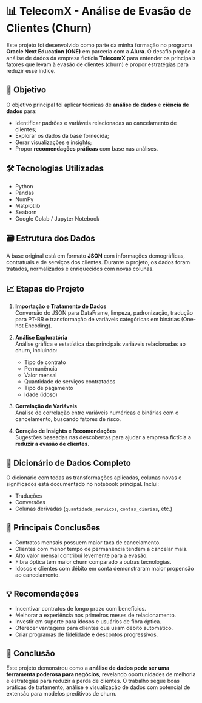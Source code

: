 # 📊 TelecomX - Análise de Evasão de Clientes (Churn)

Este projeto foi desenvolvido como parte da minha formação no programa **Oracle Next Education (ONE)** em parceria com a **Alura**. O desafio propõe a análise de dados da empresa fictícia **TelecomX** para entender os principais fatores que levam à evasão de clientes (churn) e propor estratégias para reduzir esse índice.

## 🚀 Objetivo

O objetivo principal foi aplicar técnicas de **análise de dados** e **ciência de dados** para:
- Identificar padrões e variáveis relacionadas ao cancelamento de clientes;
- Explorar os dados da base fornecida;
- Gerar visualizações e insights;
- Propor **recomendações práticas** com base nas análises.

## 🛠️ Tecnologias Utilizadas

- Python
- Pandas
- NumPy
- Matplotlib
- Seaborn
- Google Colab / Jupyter Notebook

## 🗃️ Estrutura dos Dados

A base original está em formato **JSON** com informações demográficas, contratuais e de serviços dos clientes. Durante o projeto, os dados foram tratados, normalizados e enriquecidos com novas colunas.


## 📈 Etapas do Projeto

1. **Importação e Tratamento de Dados**  
   Conversão do JSON para DataFrame, limpeza, padronização, tradução para PT-BR e transformação de variáveis categóricas em binárias (One-hot Encoding).

2. **Análise Exploratória**  
   Análise gráfica e estatística das principais variáveis relacionadas ao churn, incluindo:
   - Tipo de contrato
   - Permanência
   - Valor mensal
   - Quantidade de serviços contratados
   - Tipo de pagamento
   - Idade (idoso)

3. **Correlação de Variáveis**  
   Análise de correlação entre variáveis numéricas e binárias com o cancelamento, buscando fatores de risco.

4. **Geração de Insights e Recomendações**  
   Sugestões baseadas nas descobertas para ajudar a empresa fictícia a **reduzir a evasão de clientes**.

## 📘 Dicionário de Dados Completo

O dicionário com todas as transformações aplicadas, colunas novas e significados está documentado no notebook principal. Inclui:
- Traduções
- Conversões
- Colunas derivadas (`quantidade_servicos`, `contas_diarias`, etc.)

## 📌 Principais Conclusões

- Contratos mensais possuem maior taxa de cancelamento.
- Clientes com menor tempo de permanência tendem a cancelar mais.
- Alto valor mensal contribui levemente para a evasão.
- Fibra óptica tem maior churn comparado a outras tecnologias.
- Idosos e clientes com débito em conta demonstraram maior propensão ao cancelamento.

## 💡 Recomendações

- Incentivar contratos de longo prazo com benefícios.
- Melhorar a experiência nos primeiros meses de relacionamento.
- Investir em suporte para idosos e usuários de fibra óptica.
- Oferecer vantagens para clientes que usam débito automático.
- Criar programas de fidelidade e descontos progressivos.

## 📝 Conclusão

Este projeto demonstrou como a **análise de dados pode ser uma ferramenta poderosa para negócios**, revelando oportunidades de melhoria e estratégias para reduzir a perda de clientes. O trabalho segue boas práticas de tratamento, análise e visualização de dados com potencial de extensão para modelos preditivos de churn.

